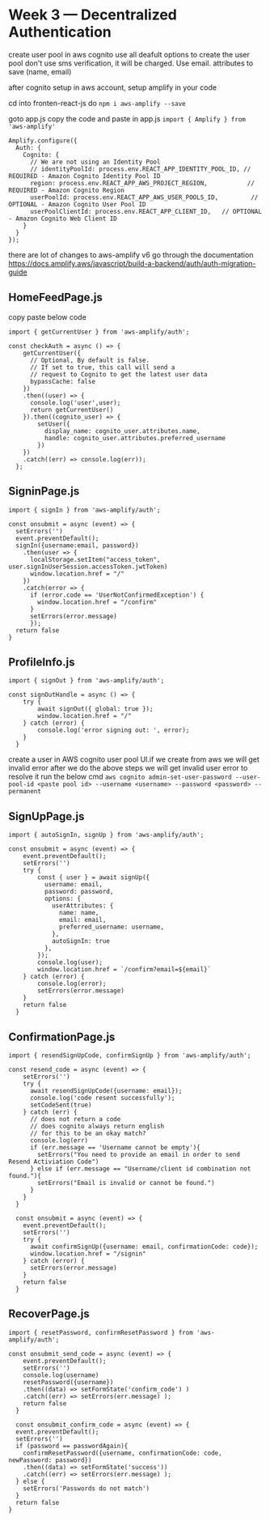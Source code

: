 # Week 3 — Decentralized Authentication

create user pool in aws cognito
use all deafult options to create the user pool
don't use sms verification, it will be charged. Use email.
attributes to save (name, email)

after cognito setup in aws account, setup amplify  in your code

cd into fronten-react-js
do `npm i aws-amplify --save`

goto app.js
copy the code and paste in app.js `import { Amplify } from 'aws-amplify'`

```
Amplify.configure({
  Auth: {
    Cognito: {
      // We are not using an Identity Pool
      // identityPoolId: process.env.REACT_APP_IDENTITY_POOL_ID, // REQUIRED - Amazon Cognito Identity Pool ID
      region: process.env.REACT_APP_AWS_PROJECT_REGION,           // REQUIRED - Amazon Cognito Region
      userPoolId: process.env.REACT_APP_AWS_USER_POOLS_ID,         // OPTIONAL - Amazon Cognito User Pool ID
      userPoolClientId: process.env.REACT_APP_CLIENT_ID,   // OPTIONAL - Amazon Cognito Web Client ID 
    }
  }
});
```

there are lot of changes to aws-amplify v6
go through the documentation
https://docs.amplify.aws/javascript/build-a-backend/auth/auth-migration-guide

## HomeFeedPage.js

copy paste below code

` import { getCurrentUser } from 'aws-amplify/auth'; `

```
const checkAuth = async () => {
    getCurrentUser({
      // Optional, By default is false. 
      // If set to true, this call will send a 
      // request to Cognito to get the latest user data
      bypassCache: false 
    })
    .then((user) => {
      console.log('user',user);
      return getCurrentUser()
    }).then((cognito_user) => {
        setUser({
          display_name: cognito_user.attributes.name,
          handle: cognito_user.attributes.preferred_username
        })
    })
    .catch((err) => console.log(err));
  };
  ```

  ## SigninPage.js

  ` import { signIn } from 'aws-amplify/auth'; `

  ```
  const onsubmit = async (event) => {
    setErrors('')
    event.preventDefault();
    signIn({username:email, password})
      .then(user => {
        localStorage.setItem("access_token", user.signInUserSession.accessToken.jwtToken)
        window.location.href = "/"
      })
      .catch(error => { 
        if (error.code == 'UserNotConfirmedException') {
          window.location.href = "/confirm"
        }
        setErrors(error.message)
        });
    return false
  }
  ```

## ProfileInfo.js

` import { signOut } from 'aws-amplify/auth'; `

```
const signOutHandle = async () => {
    try {
        await signOut({ global: true });
        window.location.href = "/"
    } catch (error) {
        console.log('error signing out: ', error);
    }
  }
```
create a user in AWS cognito user pool UI.if we create from aws we will get invalid error
after we do the above steps we will get invalid user error to resolve it run the below cmd
` aws cognito admin-set-user-password --user-pool-id <paste pool id> --username <username> --password <password> --permanent `

## SignUpPage.js

` import { autoSignIn, signUp } from 'aws-amplify/auth'; `

```
const onsubmit = async (event) => {
    event.preventDefault();
    setErrors('')
    try {
        const { user } = await signUp({
          username: email,
          password: password,
          options: {
            userAttributes: {
              name: name,
              email: email,
              preferred_username: username,
            },
            autoSignIn: true
          },
        });
        console.log(user);
        window.location.href = `/confirm?email=${email}`
    } catch (error) {
        console.log(error);
        setErrors(error.message)
    }
    return false
  }

```

## ConfirmationPage.js

` import { resendSignUpCode, confirmSignUp } from 'aws-amplify/auth'; `

```
const resend_code = async (event) => {
    setErrors('')
    try {
      await resendSignUpCode({username: email});
      console.log('code resent successfully');
      setCodeSent(true)
    } catch (err) {
      // does not return a code
      // does cognito always return english
      // for this to be an okay match?
      console.log(err)
      if (err.message == 'Username cannot be empty'){
        setErrors("You need to provide an email in order to send Resend Activiation Code")   
      } else if (err.message == "Username/client id combination not found."){
        setErrors("Email is invalid or cannot be found.")   
      }
    }
  }

  const onsubmit = async (event) => {
    event.preventDefault();
    setErrors('')
    try {
      await confirmSignUp({username: email, confirmationCode: code});
      window.location.href = "/signin"
    } catch (error) {
      setErrors(error.message)
    }
    return false
  }

```

## RecoverPage.js

` import { resetPassword, confirmResetPassword } from 'aws-amplify/auth'; `

```
const onsubmit_send_code = async (event) => {
    event.preventDefault();
    setErrors('')
    console.log(username)
    resetPassword({username})
    .then((data) => setFormState('confirm_code') )
    .catch((err) => setErrors(err.message) );
    return false
  }

  const onsubmit_confirm_code = async (event) => {
  event.preventDefault();
  setErrors('')
  if (password == passwordAgain){
    confirmResetPassword({username, confirmationCode: code, newPassword: password})
    .then((data) => setFormState('success'))
    .catch((err) => setErrors(err.message) );
  } else {
    setErrors('Passwords do not match')
  }
  return false
}

```